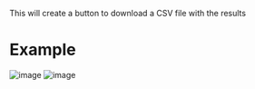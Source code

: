This will create a button to download a CSV file with the results

# Example
![image](https://user-images.githubusercontent.com/13484138/207772352-ab71a2ad-e88c-49ef-8a30-edb6f12055ed.png)
![image](https://user-images.githubusercontent.com/13484138/207772425-3ace40e0-9eb3-4917-9ab4-4aeb4098b793.png)

